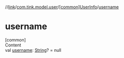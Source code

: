 //[link](../../index.md)/[com.tink.model.user](../index.md)/[[common]UserInfo](index.md)/[username](username.md)



# username  
[common]  
Content  
val [username](username.md): [String](https://kotlinlang.org/api/latest/jvm/stdlib/kotlin/-string/index.html)? = null  



